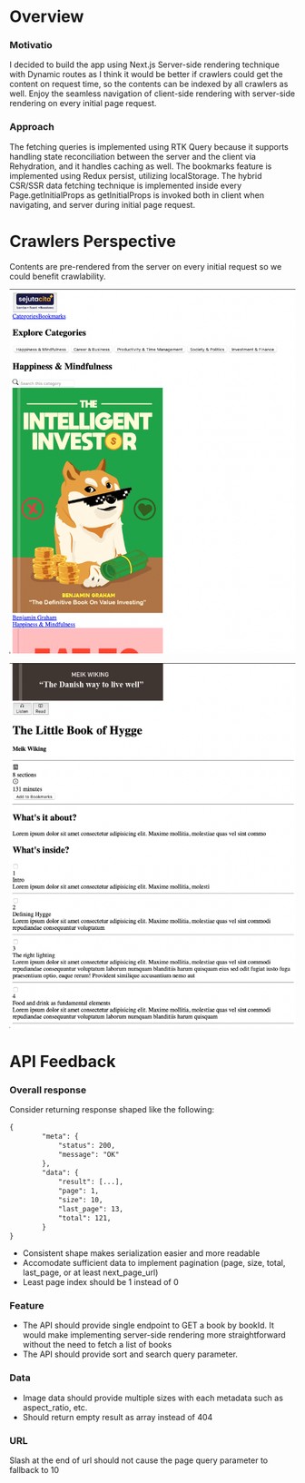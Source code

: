 # Overview

### Motivatio

I decided to build the app using Next.js Server-side rendering technique with Dynamic routes as I think it would be better if crawlers could get the content on request time, so the contents can be indexed by all crawlers as well. Enjoy the seamless navigation of client-side rendering with server-side rendering on every initial page request.

### Approach

The fetching queries is implemented using RTK Query because it supports handling state reconciliation between the server and the client via Rehydration, and it handles caching as well. The bookmarks feature is implemented using Redux persist, utilizing localStorage.
The hybrid CSR/SSR data fetching technique is implemented inside every Page.getInitialProps as getInitialProps is invoked both in client when navigating, and server during initial page request.

# Crawlers Perspective

Contents are pre-rendered from the server on every initial request so we could benefit crawlability.

![Alt text](screenshots/category_detail.png?raw=true)

![Alt text](screenshots/book_detail.png?raw=true)

# API Feedback

### Overall response

Consider returning response shaped like the following:

```
{
		"meta": {
			"status": 200,
			"message": "OK"
		},
		"data": {
			"result": [...],
			"page": 1,
			"size": 10,
			"last_page": 13,
			"total": 121,
		}
}
```

- Consistent shape makes serialization easier and more readable
- Accomodate sufficient data to implement pagination (page, size, total, last_page, or at least next_page_url)
- Least page index should be 1 instead of 0

### Feature

- The API should provide single endpoint to GET a book by bookId. It would make implementing server-side rendering more straightforward without the need to fetch a list of books
- The API should provide sort and search query parameter.

### Data

- Image data should provide multiple sizes with each metadata such as aspect_ratio, etc.
- Should return empty result as array instead of 404

### URL

Slash at the end of url should not cause the page query parameter to fallback to 10
